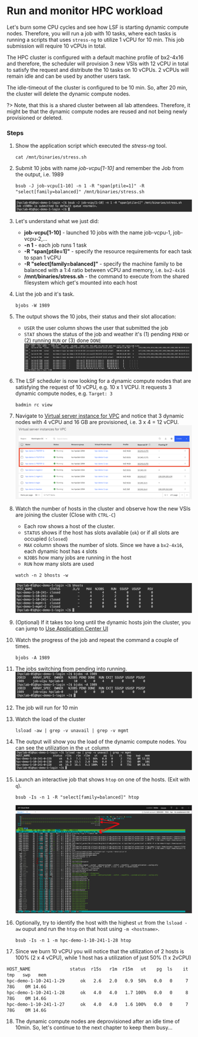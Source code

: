 # Run and monitor HPC workload

Let's burn some CPU cycles and see how LSF is starting dynamic compute nodes. Therefore, you will run a job with 10 tasks, where each tasks is running a scripts that uses `stress-ng` to utilize 1 vCPU for 10 min. This job submission will require 10 vCPUs in total.

The HPC cluster is configured with a default machine profile of bx2-4x16 and therefore, the scheduler will provision 3 new VSIs with 12 vCPU in total to satisfy the request and distribute the 10 tasks on 10 vCPUs. 2 vCPUs will remain idle and can be used by another users task.

The idle-timeout of the cluster is configured to be 10 min. So, after 20 min, the cluster will delete the dynamic compute nodes.

?> Note, that this is a shared cluster between all lab attendees. Therefore, it might be that the dynamic compute nodes are reused and not being newly provisioned or deleted.

### Steps

1. Show the application script which executed the *stress-ng* tool.
   ```
   cat /mnt/binaries/stress.sh
   ```
2. Submit 10 jobs with name *job-vcpu[1-10]* and remember the Job <ID> from the output, i.e. 1989

   ```
   bsub -J job-vcpu[1-10] -n 1 -R "span[ptile=1]" -R "select[family=balanced]" /mnt/binaries/stress.sh
   ```
   ![](./images/40-bsub.png ':size=600')
3. Let's understand what we just did:
   - **job-vcpu[1-10]** - launched 10 jobs with the name job-vcpu-1, job-vcpu-2,... 
   - **-n 1** - each job runs 1 task
   - **-R "span[ptile=1]"** - specify the resource requirements for each task to span 1 vCPU
   - **-R "select[family=balanced]"** - specify the machine family to be balanced with a 1:4 ratio between vCPU and memory, i.e. `bx2-4x16`
   - **/mnt/binaries/stress.sh** - the command to execute from the shared filesystem which get's mounted into each host
4. List the job and it's task.
   ```
   bjobs -W 1989
   ```
5. The output shows the 10 jobs, their status and their slot allocation:
    - `USER` the user column shows the user that submitted the job
    - `STAT` shows the status of the job and weather it's (1) pending `PEND` or (2) running `RUN` or (3) done `DONE`
   ![](./images/40-bjobs-detail.png ':size=600')
6. The LSF scheduler is now looking for a dynamic compute nodes that are satisfying the request of 10 vCPU, e.g. 10 x 1 VCPU. It requests 3 dynamic compute nodes, e.g. `Target: 3`
   ```
   badmin rc view
   ```
7. Navigate to [Virtual server instance for VPC](https://cloud.ibm.com/infrastructure/compute/vs) and notice that 3 dynamic nodes with 4 vCPU and 16 GB are provisioned, i.e. 3 x 4 = 12 vCPU.
   ![](images/40-dynamic-nodes.png ':size=600')
8. Watch the number of hosts in the cluster and observe how the new VSIs are joining the cluster (Close with `CTRL-C`)
   - Each row shows a host of the cluster.
   - `STATUS` shows if the host has slots available (`ok`) or if all slots are occupied (`closed`)
   - `MAX` column shows the number of slots. Since we have a `bx2-4x16`, each dynamic host has `4` slots
   - `NJOBS` how many jobs are running in the host
   - `RUN` how many slots are used
   ```
   watch -n 2 bhosts -w
   ```
   ![](./images/40-bhosts.png ':size=600')
9. (Optional) If it takes too long until the dynamic hosts join the cluster, you can jump to [Use Application Center UI](42-pac-workload)
10. Watch the progress of the job and repeat the command a couple of times.
    ```
    bjobs -A 1989
    ```
11. The jobs switching from pending into running.
   ![](./images/40-bjobs.png ':size=600')
12. The job will run for 10 min
13. Watch the load of the cluster
    ```
    lsload -aw | grep -v unavail | grep -v mgmt
    ```
14. The output will show you the load of the dynamic compute nodes. You can see the utilization in the `ut` column
   ![](./images/40-lsload.png ':size=600')
15. Launch an interactive job that shows `htop` on one of the hosts. (Exit with `q`). 
    ```
    bsub -Is -n 1 -R "select[family=balanced]" htop
    ```
    ![](images/40-htop2.png ':size=600')
16. Optionally, try to identify the host with the highest `ut` from the `lsload -aw` ouput and run the `htop` on that host using `-m <hostname>`.
    ```
    bsub -Is -n 1 -m hpc-demo-1-10-241-1-28 htop
    ```
17. Since we burn 10 vCPU you will notice that the utilization of 2 hosts is 100% (2 x 4 vCPU), while 1 host has a utilization of just 50% (1 x 2vCPU)
   ```
   HOST_NAME               status  r15s   r1m  r15m   ut    pg  ls    it   tmp   swp   mem   
   hpc-demo-1-10-241-1-29      ok   2.6   2.0   0.9  50%   0.0   0     7   78G    0M 14.6G
   hpc-demo-1-10-241-1-28      ok   4.0   4.0   1.7 100%   0.0   0     8   78G    0M 14.6G
   hpc-demo-1-10-241-1-27      ok   4.0   4.0   1.6 100%   0.0   0     7   78G    0M 14.6G
   ```
18. The dynamic compute nodes are deprovisioned after an idle time of 10min. So, let's continue to the next chapter to keep them busy...


